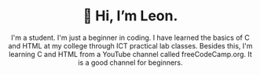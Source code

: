 <p align = "center"> 
  <h1 align = "center"> 👋 Hi, I’m Leon. </h1>
</p>
<p align = "center"> 
  I'm a student. I'm just a beginner in coding. I have learned the basics of C and HTML at my college through ICT practical lab classes. Besides this, I'm learning C and HTML from a YouTube 
  channel called freeCodeCamp.org. It is a good channel for beginners.
</p>
